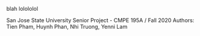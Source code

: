 blah
lolololol

San Jose State University
Senior Project - CMPE 195A / Fall 2020
Authors: Tien Pham, Huynh Phan, Nhi Truong, Yenni Lam
